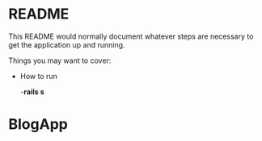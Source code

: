 # README

This README would normally document whatever steps are necessary to get the
application up and running.

Things you may want to cover:

* How to run
  
  -**rails s**
  

# BlogApp
